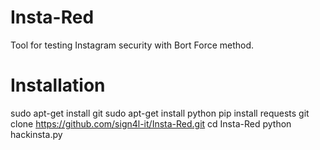 # Insta-Red
Tool for testing Instagram security with Bort Force method.

# Installation
sudo apt-get install git
sudo apt-get install python
pip install requests
git clone https://github.com/sign4l-it/Insta-Red.git
cd Insta-Red
python hackinsta.py
